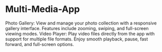 # Multi-Media-App
Photo Gallery: View and manage your photo collection with a responsive gallery interface. Features include zooming, swiping, and full-screen viewing modes. Video Player: Play video files directly from the app with support for multiple file formats. Enjoy smooth playback, pause, fast forward, and full-screen options. 
